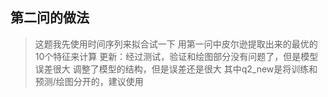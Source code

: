 ## 第二问的做法


> 这题我先使用时间序列来拟合试一下
> 用第一问中皮尔逊提取出来的最优的10个特征来计算
> 更新：经过测试，验证和绘图部分没有问题了，但是模型误差很大
> 调整了模型的结构，但是误差还是很大
> 其中q2_new是将训练和预测/绘图分开的，建议使用
